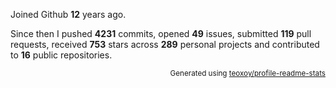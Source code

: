 Joined Github **12** years ago.

Since then I pushed **4231** commits, opened **49** issues, submitted **119** pull requests, received **753** stars across **289** personal projects and contributed to **16** public repositories.

<p align="right"><sub>Generated using <a href="https://github.com/marketplace/actions/profile-readme-stats">teoxoy/profile-readme-stats</a></sub></p>
